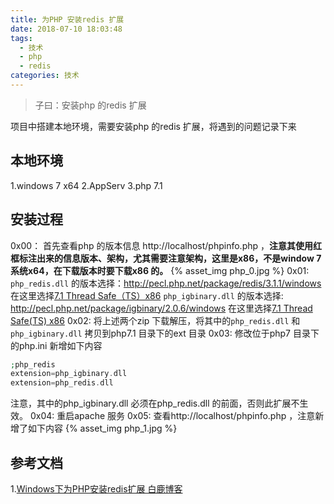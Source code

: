 ```yaml
---
title: 为PHP 安装redis 扩展
date: 2018-07-10 18:03:48
tags:
  - 技术
  - php
  - redis
categories: 技术
---
```


> 子曰：安装php 的redis 扩展

项目中搭建本地环境，需要安装php 的redis 扩展，将遇到的问题记录下来

## 本地环境
1.windows 7 x64
2.AppServ
3.php 7.1

<!--more-->

## 安装过程
0x00：
首先查看php 的版本信息 http://localhost/phpinfo.php ，**注意其使用红框标注出来的信息版本、架构，尤其需要注意架构，这里是x86，不是window 7 系统x64，在下载版本时要下载x86 的。**
{% asset_img php_0.jpg %}
0x01:
`php_redis.dll` 的版本选择：http://pecl.php.net/package/redis/3.1.1/windows 在这里选择[7.1 Thread Safe（TS）x86](https://windows.php.net/downloads/pecl/releases/redis/3.1.1/php_redis-3.1.1-7.1-ts-vc14-x86.zip)
`php_igbinary.dll` 的版本选择: http://pecl.php.net/package/igbinary/2.0.6/windows 在这里选择[7.1 Thread Safe(TS) x86](https://windows.php.net/downloads/pecl/releases/igbinary/2.0.6/php_igbinary-2.0.6-7.1-ts-vc14-x86.zip)
0x02:
将上述两个zip 下载解压，将其中的`php_redis.dll` 和`php_igbinary.dll` 拷贝到php7.1 目录下的ext 目录
0x03:
修改位于php7 目录下的php.ini 新增如下内容
```php
;php_redis
extension=php_igbinary.dll
extension=php_redis.dll
```
注意，其中的php_igbinary.dll 必须在php_redis.dll 的前面，否则此扩展不生效。
0x04:
重启apache 服务
0x05:
查看http://localhost/phpinfo.php ，注意新增了如下内容
{% asset_img php_1.jpg %}

## 参考文档
1.[Windows下为PHP安装redis扩展 白鹿博客](https://www.cnblogs.com/aksir/p/7183492.html)
